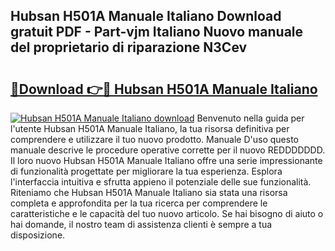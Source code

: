## Hubsan H501A Manuale Italiano Download gratuit PDF - Part-vjm Italiano Nuovo manuale del proprietario di riparazione N3Cev

# <h2><a href="http://dfevg68.blite.top/?on=Hubsan+H501A+Manuale+Italiano">🔗Download 👉🔴 Hubsan H501A Manuale Italiano</a></h2>

[![Hubsan H501A Manuale Italiano download](https://i.imgur.com/lujVjoI.png)](http://dfevg68.blite.top/?on=Hubsan+H501A+Manuale+Italiano)
Benvenuto nella guida per l'utente Hubsan H501A Manuale Italiano, la tua risorsa definitiva per comprendere e utilizzare il tuo nuovo prodotto. Manuale D'uso questo manuale descrive le procedure operative corrette per il nuovo REDDDDDDD. Il loro nuovo Hubsan H501A Manuale Italiano offre una serie impressionante di funzionalità progettate per migliorare la tua esperienza. Esplora l'interfaccia intuitiva e sfrutta appieno il potenziale delle sue funzionalità. Riteniamo che Hubsan H501A Manuale Italiano sia stata una risorsa completa e approfondita per la tua ricerca per comprendere le caratteristiche e le capacità del tuo nuovo articolo. Se hai bisogno di aiuto o hai domande, il nostro team di assistenza clienti è sempre a tua disposizione.
